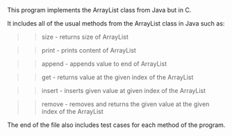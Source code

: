 This program implements the ArrayList class from Java but in C. 

It includes all of the usual methods from the ArrayList class in Java such as:
  
>>size - returns size of ArrayList
  
>>print - prints content of ArrayList
  
>>append - appends value to end of ArrayList
  
>>get - returns value at the given index of the ArrayList

>>insert - inserts given value at given index of the ArrayList

>>remove - removes and returns the given value at the given index of the ArrayList

The end of the file also includes test cases for each method of the program.
